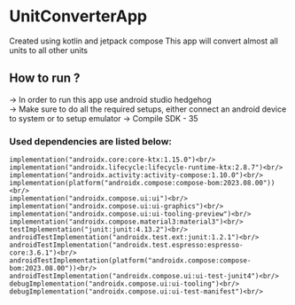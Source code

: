 # UnitConverterApp
Created using kotlin and jetpack compose
This app will convert almost all units to all other units<br/>
## How to run ? <br/>
-> In order to run this app use android studio hedgehog <br/>
-> Make sure to do all the required setups, either connect an android device to system or to setup emulator
-> Compile SDK - 35 

### Used dependencies are listed below: <br/>
    implementation("androidx.core:core-ktx:1.15.0")<br/>
    implementation("androidx.lifecycle:lifecycle-runtime-ktx:2.8.7")<br/>
    implementation("androidx.activity:activity-compose:1.10.0")<br/>
    implementation(platform("androidx.compose:compose-bom:2023.08.00"))<br/>
    implementation("androidx.compose.ui:ui")<br/>
    implementation("androidx.compose.ui:ui-graphics")<br/>
    implementation("androidx.compose.ui:ui-tooling-preview")<br/>
    implementation("androidx.compose.material3:material3")<br/>
    testImplementation("junit:junit:4.13.2")<br/>
    androidTestImplementation("androidx.test.ext:junit:1.2.1")<br/>
    androidTestImplementation("androidx.test.espresso:espresso-core:3.6.1")<br/>
    androidTestImplementation(platform("androidx.compose:compose-bom:2023.08.00"))<br/>
    androidTestImplementation("androidx.compose.ui:ui-test-junit4")<br/>
    debugImplementation("androidx.compose.ui:ui-tooling")<br/>
    debugImplementation("androidx.compose.ui:ui-test-manifest")<br/>
